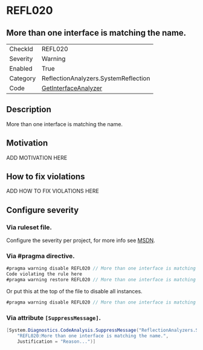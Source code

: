# REFL020
## More than one interface is matching the name.

<!-- start generated table -->
<table>
  <tr>
    <td>CheckId</td>
    <td>REFL020</td>
  </tr>
  <tr>
    <td>Severity</td>
    <td>Warning</td>
  </tr>
  <tr>
    <td>Enabled</td>
    <td>True</td>
  </tr>
  <tr>
    <td>Category</td>
    <td>ReflectionAnalyzers.SystemReflection</td>
  </tr>
  <tr>
    <td>Code</td>
    <td><a href="https://github.com/DotNetAnalyzers/ReflectionAnalyzers/blob/master/ReflectionAnalyzers/NodeAnalzers/GetInterfaceAnalyzer.cs">GetInterfaceAnalyzer</a></td>
  </tr>
</table>
<!-- end generated table -->

## Description

More than one interface is matching the name.

## Motivation

ADD MOTIVATION HERE

## How to fix violations

ADD HOW TO FIX VIOLATIONS HERE

<!-- start generated config severity -->
## Configure severity

### Via ruleset file.

Configure the severity per project, for more info see [MSDN](https://msdn.microsoft.com/en-us/library/dd264949.aspx).

### Via #pragma directive.
```C#
#pragma warning disable REFL020 // More than one interface is matching the name.
Code violating the rule here
#pragma warning restore REFL020 // More than one interface is matching the name.
```

Or put this at the top of the file to disable all instances.
```C#
#pragma warning disable REFL020 // More than one interface is matching the name.
```

### Via attribute `[SuppressMessage]`.

```C#
[System.Diagnostics.CodeAnalysis.SuppressMessage("ReflectionAnalyzers.SystemReflection", 
    "REFL020:More than one interface is matching the name.", 
    Justification = "Reason...")]
```
<!-- end generated config severity -->